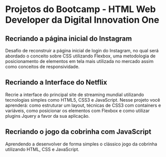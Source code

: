 # Projetos do Bootcamp - HTML Web Developer da Digital Innovation One


## Recriando a página inicial do Instagram

 Desafio de reconstruir a página inicial de login do Instagram, no qual será abordado o conceito sobre CSS utilizando Flexbox, uma metodologia de posicionamento de elementos em tela mais utilizada no mercado assim como conceitos de responsividade.

## Recriando a Interface do Netflix

Recrie a interface do principal site de streaming mundial utilizando tecnologias simples como HTML5, CSS3 e JavaScript. Nesse projeto você aprenderá: como estruturar um layout, técnicas de CSS3 com containers e variáveis, como posicionar os elementos com Flexbox e como utilizar plugins Jquery a favor da sua aplicação.

## Recriando o jogo da cobrinha com JavaScript

Aprendendo a desenvolver de forma simples o clássico jogo da cobrinha utilizando HTML, CSS e JavaScript.
